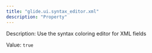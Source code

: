 ```yaml
---
title: "glide.ui.syntax_editor.xml"
description: "Property"
---
```


Description: Use the syntax coloring editor for XML fields

Value: `true`